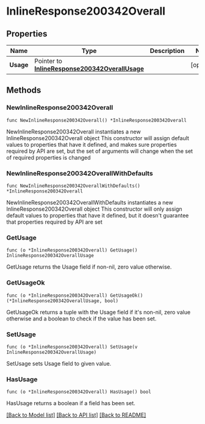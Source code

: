 # InlineResponse200342Overall

## Properties

Name | Type | Description | Notes
------------ | ------------- | ------------- | -------------
**Usage** | Pointer to [**InlineResponse200342OverallUsage**](InlineResponse200342OverallUsage.md) |  | [optional] 

## Methods

### NewInlineResponse200342Overall

`func NewInlineResponse200342Overall() *InlineResponse200342Overall`

NewInlineResponse200342Overall instantiates a new InlineResponse200342Overall object
This constructor will assign default values to properties that have it defined,
and makes sure properties required by API are set, but the set of arguments
will change when the set of required properties is changed

### NewInlineResponse200342OverallWithDefaults

`func NewInlineResponse200342OverallWithDefaults() *InlineResponse200342Overall`

NewInlineResponse200342OverallWithDefaults instantiates a new InlineResponse200342Overall object
This constructor will only assign default values to properties that have it defined,
but it doesn't guarantee that properties required by API are set

### GetUsage

`func (o *InlineResponse200342Overall) GetUsage() InlineResponse200342OverallUsage`

GetUsage returns the Usage field if non-nil, zero value otherwise.

### GetUsageOk

`func (o *InlineResponse200342Overall) GetUsageOk() (*InlineResponse200342OverallUsage, bool)`

GetUsageOk returns a tuple with the Usage field if it's non-nil, zero value otherwise
and a boolean to check if the value has been set.

### SetUsage

`func (o *InlineResponse200342Overall) SetUsage(v InlineResponse200342OverallUsage)`

SetUsage sets Usage field to given value.

### HasUsage

`func (o *InlineResponse200342Overall) HasUsage() bool`

HasUsage returns a boolean if a field has been set.


[[Back to Model list]](../README.md#documentation-for-models) [[Back to API list]](../README.md#documentation-for-api-endpoints) [[Back to README]](../README.md)


